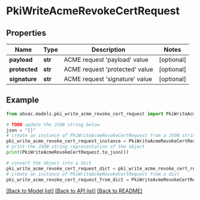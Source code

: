 # PkiWriteAcmeRevokeCertRequest


## Properties

Name | Type | Description | Notes
------------ | ------------- | ------------- | -------------
**payload** | **str** | ACME request &#39;payload&#39; value | [optional] 
**protected** | **str** | ACME request &#39;protected&#39; value | [optional] 
**signature** | **str** | ACME request &#39;signature&#39; value | [optional] 

## Example

```python
from ahvac.models.pki_write_acme_revoke_cert_request import PkiWriteAcmeRevokeCertRequest

# TODO update the JSON string below
json = "{}"
# create an instance of PkiWriteAcmeRevokeCertRequest from a JSON string
pki_write_acme_revoke_cert_request_instance = PkiWriteAcmeRevokeCertRequest.from_json(json)
# print the JSON string representation of the object
print(PkiWriteAcmeRevokeCertRequest.to_json())

# convert the object into a dict
pki_write_acme_revoke_cert_request_dict = pki_write_acme_revoke_cert_request_instance.to_dict()
# create an instance of PkiWriteAcmeRevokeCertRequest from a dict
pki_write_acme_revoke_cert_request_from_dict = PkiWriteAcmeRevokeCertRequest.from_dict(pki_write_acme_revoke_cert_request_dict)
```
[[Back to Model list]](../README.md#documentation-for-models) [[Back to API list]](../README.md#documentation-for-api-endpoints) [[Back to README]](../README.md)


